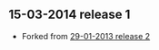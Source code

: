 15-03-2014 release 1
-----------------------
- Forked from [29-01-2013 release 2](https://github.com/westonmyers/Qt-CK2-Launcher)
